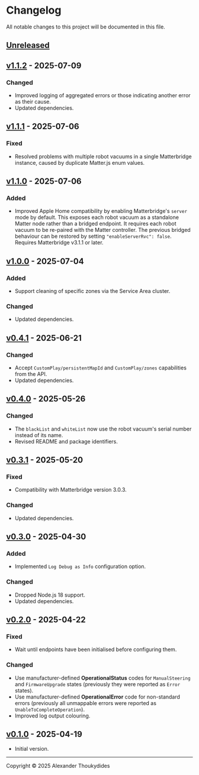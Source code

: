 # Changelog

All notable changes to this project will be documented in this file.

## [Unreleased]

## [v1.1.2] - 2025-07-09
### Changed
* Improved logging of aggregated errors or those indicating another error as their cause.
* Updated dependencies.

## [v1.1.1] - 2025-07-06
### Fixed
* Resolved problems with multiple robot vacuums in a single Matterbridge instance, caused by duplicate Matter.js enum values.

## [v1.1.0] - 2025-07-06
### Added
* Improved Apple Home compatibility by enabling Matterbridge's `server` mode by default. This exposes each robot vacuum as a standalone Matter node rather than a bridged endpoint. It requires each robot vacuum to be re-paired with the Matter controller. The previous bridged behaviour can be restored by setting `"enableServerRvc": false`. Requires Matterbridge v3.1.1 or later.

## [v1.0.0] - 2025-07-04
### Added
* Support cleaning of specific zones via the Service Area cluster.
### Changed
* Updated dependencies.

## [v0.4.1] - 2025-06-21
### Changed
* Accept `CustomPlay/persistentMapId` and `CustomPlay/zones` capabilities from the API.
* Updated dependencies.

## [v0.4.0] - 2025-05-26
### Changed
* The `blackList` and `whiteList` now use the robot vacuum's serial number instead of its name.
* Revised README and package identifiers.

## [v0.3.1] - 2025-05-20
### Fixed
* Compatibility with Matterbridge version 3.0.3.
### Changed
* Updated dependencies.

## [v0.3.0] - 2025-04-30
### Added
* Implemented `Log Debug as Info` configuration option.
### Changed
* Dropped Node.js 18 support.
* Updated dependencies.

## [v0.2.0] - 2025-04-22
### Fixed
* Wait until endpoints have been initialised before configuring them.
### Changed
* Use manufacturer-defined **OperationalStatus** codes for `ManualSteering` and `FirmwareUpgrade` states (previously they were reported as `Error` states).
* Use manufacturer-defined **OperationalError** code for non-standard errors (previously all unmappable errors were reported as `UnableToCompleteOperation`).
* Improved log output colouring.

## [v0.1.0] - 2025-04-19
* Initial version.

---

Copyright © 2025 Alexander Thoukydides

[Unreleased]:       https://github.com/thoukydides/matterbridge-aeg-robot/compare/v1.1.2...HEAD
[v1.1.2]:           https://github.com/thoukydides/matterbridge-aeg-robot/compare/v1.1.1...v1.1.2
[v1.1.1]:           https://github.com/thoukydides/matterbridge-aeg-robot/compare/v1.1.0...v1.1.1
[v1.1.0]:           https://github.com/thoukydides/matterbridge-aeg-robot/compare/v1.0.0...v1.1.0
[v1.0.0]:           https://github.com/thoukydides/matterbridge-aeg-robot/compare/v0.4.1...v1.0.0
[v0.4.1]:           https://github.com/thoukydides/matterbridge-aeg-robot/compare/v0.4.0...v0.4.1
[v0.4.0]:           https://github.com/thoukydides/matterbridge-aeg-robot/compare/v0.3.1...v0.4.0
[v0.3.1]:           https://github.com/thoukydides/matterbridge-aeg-robot/compare/v0.3.0...v0.3.1
[v0.3.0]:           https://github.com/thoukydides/matterbridge-aeg-robot/compare/v0.2.0...v0.3.0
[v0.2.0]:           https://github.com/thoukydides/matterbridge-aeg-robot/compare/v0.1.0...v0.2.0
[v0.1.0]:           https://github.com/thoukydides/matterbridge-aeg-robot/releases/tag/v0.1.0

